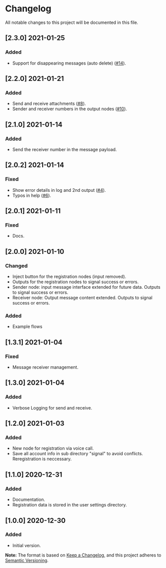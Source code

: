 # Changelog
All notable changes to this project will be documented in this file.

## [2.3.0] 2021-01-25
### Added
- Support for disappearing messages (auto delete) ([#14](https://github.com/gausma/nodered-contrib-signal-client/issues/14)).

## [2.2.0] 2021-01-21
### Added
- Send and receive attachments ([#8](https://github.com/gausma/nodered-contrib-signal-client/issues/8)).
- Sender and receiver numbers in the output nodes ([#10](https://github.com/gausma/nodered-contrib-signal-client/issues/10)).

## [2.1.0] 2021-01-14
### Added
- Send the receiver number in the message payload.

## [2.0.2] 2021-01-14
### Fixed
- Show error details in log and 2nd output ([#4](https://github.com/gausma/nodered-contrib-signal-client/issues/4)).
- Typos in help ([#6](https://github.com/gausma/nodered-contrib-signal-client/issues/6)).

## [2.0.1] 2021-01-11
### Fixed
- Docs.

## [2.0.0] 2021-01-10
### Changed
- Inject button for the registration nodes (input removed).
- Outputs for the registration nodes to signal success or errors.
- Sender node: input message interface extended for future data. Outputs to signal success or errors.
- Receiver node: Output message content extended. Outputs to signal success or errors.

### Added
- Example flows

## [1.3.1] 2021-01-04
### Fixed
- Message receiver management.

## [1.3.0] 2021-01-04
### Added
- Verbose Logging for send and receive.

## [1.2.0] 2021-01-03
### Added
- New node for registration via voice call.
- Save all account info in sub directory "signal" to avoid conflicts. Reregistration is neccessary.

## [1.1.0] 2020-12-31
### Added
 - Documentation.
 - Registration data is stored in the user settings directory.

## [1.0.0] 2020-12-30
### Added
 - Initial version.

**Note:** The format is based on [Keep a Changelog](https://keepachangelog.com/en/1.0.0/), and this project adheres to [Semantic Versioning](https://semver.org/spec/v2.0.0.html).
